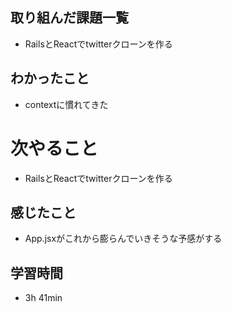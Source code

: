## 取り組んだ課題一覧
- RailsとReactでtwitterクローンを作る
## わかったこと
- contextに慣れてきた
# 次やること
- RailsとReactでtwitterクローンを作る
## 感じたこと
- App.jsxがこれから膨らんでいきそうな予感がする
## 学習時間
- 3h 41min